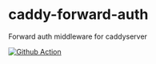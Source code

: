 # caddy-forward-auth
Forward auth middleware for caddyserver

[![Github Action](https://github.com/firecow/caddy-forward-auth/actions/workflows/go-qa.yml/badge.svg)](https://github.com/firecow/caddy-forward-auth/actions/workflows/go-qa.yml)